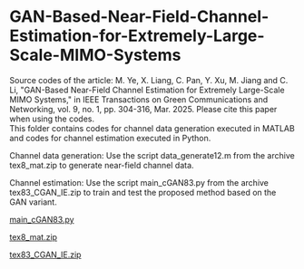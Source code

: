 # GAN-Based-Near-Field-Channel-Estimation-for-Extremely-Large-Scale-MIMO-Systems
Source codes of the article: M. Ye, X. Liang, C. Pan, Y. Xu, M. Jiang and C. Li, "GAN-Based Near-Field Channel Estimation for Extremely Large-Scale MIMO Systems," in IEEE Transactions on Green Communications and Networking, vol. 9, no. 1, pp. 304-316, Mar. 2025. Please cite this paper when using the codes.  
This folder contains codes for channel data generation executed in MATLAB and codes for channel estimation executed in Python.

Channel data generation:  Use the script data_generate12.m from the archive tex8_mat.zip to generate near-field channel data.



Channel estimation: Use the script main_cGAN83.py from the archive tex83_CGAN_IE.zip to train and test the proposed method based on the GAN variant.

[main_cGAN83.py](https://github.com/user-attachments/files/22990320/main_cGAN83.py)


[tex8_mat.zip](https://github.com/user-attachments/files/22990472/tex8_mat.zip)

[tex83_CGAN_IE.zip](https://github.com/user-attachments/files/22990475/tex83_CGAN_IE.zip)
